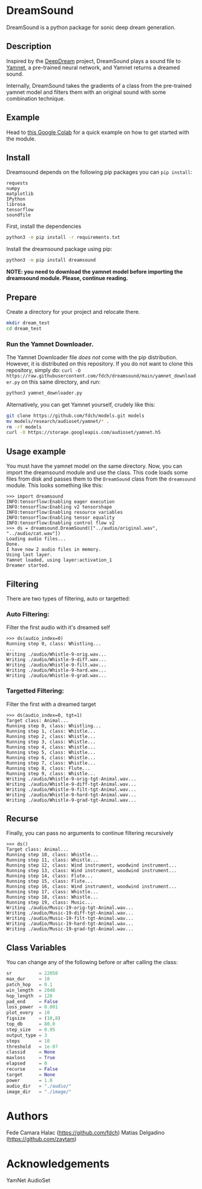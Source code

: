 # DreamSound

DreamSound is a python package for sonic deep dream generation.

## Description

Inspired by the [DeepDream](https://www.tensorflow.org/tutorials/generative/deepdream) project, DreamSound plays a sound file to 
[Yamnet](https://github.com/tensorflow/models/tree/master/research/audioset/yamnet), a pre-trained neural network, and Yamnet returns a dreamed sound. 

Internally, DreamSound takes the gradients of a class from the pre-trained yamnet model and filters them with an original sound with some combination technique.

## Example

Head to [this Google Colab](https://colab.research.google.com/github/fdch/dreamsound/blob/main/DreamSound_Package_Example.ipynb) for a quick example on how to get started with the module.

## Install
Dreamsound depends on the following pip packages you can `pip install`:
```
requests
numpy
matplotlib
IPython
librosa
tensorflow
soundfile
```

First, install the dependencies
```sh
python3 -m pip install -r requirements.txt
```

Install the dreamsound package using pip:

```sh
python3 -m pip install dreamsound
```

**NOTE: you need to download the yamnet model before importing the dreamsound module. Please, continue reading.**


## Prepare

Create a directory for your project and relocate there.

```sh
mkdir dream_test
cd dream_test
```

### Run the Yamnet Downloader.

The Yamnet Downloader file *does not* come with the pip distribution. However, it is distributed on this repository. If you do not want to clone this repository, simply do: `curl -O https://raw.githubusercontent.com/fdch/dreamsound/main/yamnet_downloader.py` on this same directory, and run:
```sh
python3 yamnet_downloader.py
```
Alternatively, you can get Yamnet yourself, crudely like this:

```sh
git clone https://github.com/fdch/models.git models
mv models/research/audioset/yamnet/* .
rm -rf models
curl -O https://storage.googleapis.com/audioset/yamnet.h5
```

## Usage example
You must have the yamnet model on the same directory. Now, you can import the dreamsound module and use the class. This code loads some files from disk and passes them to the `DreamSound` class from the `dreamsound` module. This looks something like this:

```
>>> import dreamsound
INFO:tensorflow:Enabling eager execution
INFO:tensorflow:Enabling v2 tensorshape
INFO:tensorflow:Enabling resource variables
INFO:tensorflow:Enabling tensor equality
INFO:tensorflow:Enabling control flow v2
>>> ds = dreamsound.DreamSound(["../audio/original.wav", "../audio/cat.wav"])
Loading audio files...
Done.
I have now 2 audio files in memory.
Using last layer.
Yamnet loaded, using layer:activation_1
Dreamer started.
```
## Filtering
There are two types of filtering, auto or targetted:

### Auto Filtering:
Filter the first audio with it's dreamed self

```
>>> ds(audio_index=0)
Running step 0, class: Whistling...
...
Writing ./audio/Whistle-9-orig.wav...
Writing ./audio/Whistle-9-diff.wav...
Writing ./audio/Whistle-9-filt.wav...
Writing ./audio/Whistle-9-hard.wav...
Writing ./audio/Whistle-9-grad.wav...
```

### Targetted Filtering:
Filter the first with a dreamed target
```
>>> ds(audio_index=0, tgt=1)
Target class: Animal...
Running step 0, class: Whistling...
Running step 1, class: Whistle...
Running step 2, class: Whistle...
Running step 3, class: Whistle...
Running step 4, class: Whistle...
Running step 5, class: Whistle...
Running step 6, class: Whistle...
Running step 7, class: Whistle...
Running step 8, class: Flute...
Running step 9, class: Whistle...
Writing ./audio/Whistle-9-orig-tgt-Animal.wav...
Writing ./audio/Whistle-9-diff-tgt-Animal.wav...
Writing ./audio/Whistle-9-filt-tgt-Animal.wav...
Writing ./audio/Whistle-9-hard-tgt-Animal.wav...
Writing ./audio/Whistle-9-grad-tgt-Animal.wav...
```

## Recurse
Finally, you can pass no arguments to continue filtering recursively
```
>>> ds()
Target class: Animal...
Running step 10, class: Whistle...
Running step 11, class: Whistle...
Running step 12, class: Wind instrument, woodwind instrument...
Running step 13, class: Wind instrument, woodwind instrument...
Running step 14, class: Flute...
Running step 15, class: Flute...
Running step 16, class: Wind instrument, woodwind instrument...
Running step 17, class: Whistle...
Running step 18, class: Whistle...
Running step 19, class: Music...
Writing ./audio/Music-19-orig-tgt-Animal.wav...
Writing ./audio/Music-19-diff-tgt-Animal.wav...
Writing ./audio/Music-19-filt-tgt-Animal.wav...
Writing ./audio/Music-19-hard-tgt-Animal.wav...
Writing ./audio/Music-19-grad-tgt-Animal.wav...
```

## Class Variables

You can change any of the following before or after calling the class:

```python
sr          = 22050
max_dur     = 10
patch_hop   = 0.1
win_length  = 2048
hop_length  = 128
pad_end     = False
loss_power  = 0.001
plot_every  = 10
figsize     = (10,8)
top_db      = 80.0
step_size   = 0.95
output_type = 3
steps       = 10
threshold   = 1e-07
classid     = None
maxloss     = True
elapsed     = 0
recurse     = False
target      = None
power       = 1.0
audio_dir   = "./audio/"
image_dir   = "./image/"
```

# Authors

Fede Camara Halac (https://github.com/fdch)
Matias Delgadino (https://github.com/zaytam)

# Acknowledgements

YamNet
AudioSet
